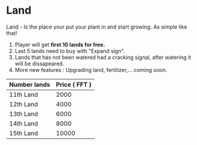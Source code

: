 # Land

Land - Is the place your put your plant in and start growing. As simple like that!

1. Player will get **first 10 lands for free.**
2. Last 5 lands need to buy with "Expand sign".
3. Lands that has not been watered had a cracking signal, after watering it will be dissapeared.
4. More new features : Upgrading land, fertilizer,... coming soon.

| **Number lands** | **Price ( FFT )** |
| ---------------- | ----------------- |
| 11th Land        | 2000              |
| 12th Land        | 4000              |
| 13th Land        | 6000              |
| 14th Land        | 8000              |
| 15th Land        | 10000             |
